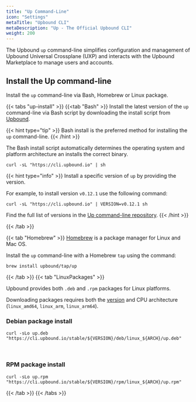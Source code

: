 ```yaml
---
title: "Up Command-Line"
icon: "Settings"
metaTitle: "Upbound CLI"
metaDescription: "Up - The Official Upbound CLI"
weight: 200
---
```


The Upbound `up` command-line simplifies configuration and management of Upbound Universal Crossplane (UXP) and interacts with the Upbound Marketplace to manage users and accounts.

## Install the Up command-line

Install the `up` command-line via Bash, Homebrew or Linux package.

{{< tabs "up-install" >}}
{{<tab "Bash" >}}
Install the latest version of the `up` command-line via Bash script by downloading the install script from [Upbound](https://cli.upbound.io).  

{{< hint type="tip" >}}
Bash install is the preferred method for installing the `up` command-line.
{{< /hint >}}

The Bash install script automatically determines the operating system and platform architecture an installs the correct binary. 

```console
curl -sL "https://cli.upbound.io" | sh
```

{{< hint type="info" >}}
Install a specific version of `up` by providing the version. 

For example, to install version `v0.12.1` use the following command:

```console
curl -sL "https://cli.upbound.io" | VERSION=v0.12.1 sh
```

Find the full list of versions in the <a href="https://cli.upbound.io/stable?prefix=stable/">Up command-line repository</a>.
{{< /hint >}}

{{< /tab >}}

{{< tab "Homebrew" >}}
[Homebrew](https://brew.sh/) is a package manager for Linux and Mac OS.  

Install the `up` command-line with a Homebrew `tap` using the command:

```console
brew install upbound/tap/up
```
{{< /tab >}}
{{< tab "LinuxPackages" >}}

Upbound provides both `.deb` and `.rpm` packages for Linux platforms.

Downloading packages requires both the [version](https://github.com/upbound/up/releases) and CPU architecture (`linux_amd64`, `linux_arm`, `linux_arm64`).

### Debian package install
```console
curl -sLo up.deb "https://cli.upbound.io/stable/${VERSION}/deb/linux_${ARCH}/up.deb"
```
<br />

### RPM package install

```console
curl -sLo up.rpm "https://cli.upbound.io/stable/${VERSION}/rpm/linux_${ARCH}/up.rpm"
```
{{< /tab >}}
{{< /tabs >}}
